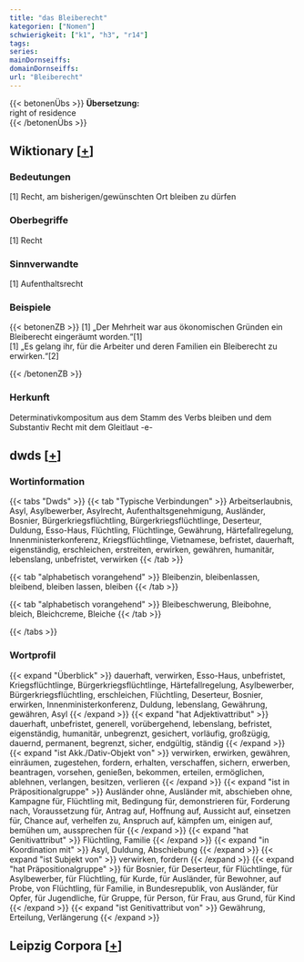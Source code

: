 ```yaml
---
title: "das Bleiberecht"
kategorien: ["Nomen"]
schwierigkeit: ["k1", "h3", "r14"]
tags:
series:
mainDornseiffs:
domainDornseiffs:
url: "Bleiberecht"
---
```


{{< betonenÜbs >}}
**Übersetzung:**  
right of residence  
{{< /betonenÜbs >}}

## Wiktionary [[+](https://de.wiktionary.org/wiki/Bleiberecht)]

### Bedeutungen
[1] Recht, am bisherigen/gewünschten Ort bleiben zu dürfen  

### Oberbegriffe
[1] Recht  

### Sinnverwandte
[1] Aufenthaltsrecht  

### Beispiele
{{< betonenZB >}}
[1] „Der Mehrheit war aus ökonomischen Gründen ein Bleiberecht eingeräumt worden.“[1]  
[1] „Es gelang ihr, für die Arbeiter und deren Familien ein Bleiberecht zu erwirken.“[2]  

{{< /betonenZB >}}
### Herkunft
Determinativkompositum aus dem Stamm des Verbs bleiben und dem Substantiv Recht mit dem Gleitlaut -e-  



## dwds [[+](https://www.dwds.de/wb/Bleiberecht)]

### Wortinformation
{{< tabs "Dwds" >}}
{{< tab "Typische Verbindungen" >}}
Arbeitserlaubnis, Asyl, Asylbewerber, Asylrecht, Aufenthaltsgenehmigung, Ausländer, Bosnier, Bürgerkriegsflüchtling, Bürgerkriegsflüchtlinge, Deserteur, Duldung, Esso-Haus, Flüchtling, Flüchtlinge, Gewährung, Härtefallregelung, Innenministerkonferenz, Kriegsflüchtlinge, Vietnamese, befristet, dauerhaft, eigenständig, erschleichen, erstreiten, erwirken, gewähren, humanitär, lebenslang, unbefristet, verwirken
{{< /tab >}}

{{< tab "alphabetisch vorangehend" >}}
Bleibenzin, bleibenlassen, bleibend, bleiben lassen, bleiben
{{< /tab >}}

{{< tab "alphabetisch vorangehend" >}}
Bleibeschwerung, Bleibohne, bleich, Bleichcreme, Bleiche
{{< /tab >}}

{{< /tabs >}}

### Wortprofil
{{< expand "Überblick" >}} dauerhaft, verwirken, Esso-Haus, unbefristet, Kriegsflüchtlinge, Bürgerkriegsflüchtlinge, Härtefallregelung, Asylbewerber, Bürgerkriegsflüchtling, erschleichen, Flüchtling, Deserteur, Bosnier, erwirken, Innenministerkonferenz, Duldung, lebenslang, Gewährung, gewähren, Asyl {{< /expand >}}
{{< expand "hat Adjektivattribut" >}} dauerhaft, unbefristet, generell, vorübergehend, lebenslang, befristet, eigenständig, humanitär, unbegrenzt, gesichert, vorläufig, großzügig, dauernd, permanent, begrenzt, sicher, endgültig, ständig {{< /expand >}}
{{< expand "ist Akk./Dativ-Objekt von" >}} verwirken, erwirken, gewähren, einräumen, zugestehen, fordern, erhalten, verschaffen, sichern, erwerben, beantragen, vorsehen, genießen, bekommen, erteilen, ermöglichen, ablehnen, verlangen, besitzen, verlieren {{< /expand >}}
{{< expand "ist in Präpositionalgruppe" >}} Ausländer ohne, Ausländer mit, abschieben ohne, Kampagne für, Flüchtling mit, Bedingung für, demonstrieren für, Forderung nach, Voraussetzung für, Antrag auf, Hoffnung auf, Aussicht auf, einsetzen für, Chance auf, verhelfen zu, Anspruch auf, kämpfen um, einigen auf, bemühen um, aussprechen für {{< /expand >}}
{{< expand "hat Genitivattribut" >}} Flüchtling, Familie {{< /expand >}}
{{< expand "in Koordination mit" >}} Asyl, Duldung, Abschiebung {{< /expand >}}
{{< expand "ist Subjekt von" >}} verwirken, fordern {{< /expand >}}
{{< expand "hat Präpositionalgruppe" >}} für Bosnier, für Deserteur, für Flüchtlinge, für Asylbewerber, für Flüchtling, für Kurde, für Ausländer, für Bewohner, auf Probe, von Flüchtling, für Familie, in Bundesrepublik, von Ausländer, für Opfer, für Jugendliche, für Gruppe, für Person, für Frau, aus Grund, für Kind {{< /expand >}}
{{< expand "ist Genitivattribut von" >}} Gewährung, Erteilung, Verlängerung {{< /expand >}}

## Leipzig Corpora [[+](https://corpora.uni-leipzig.de/en/res?word=Bleiberecht&corpusId=deu_newscrawl-public_2018)]


